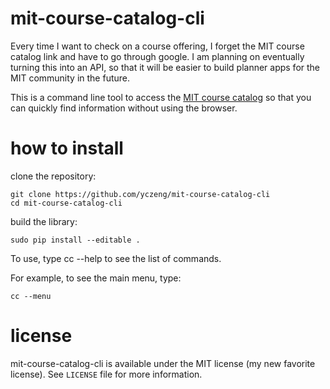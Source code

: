 # mit-course-catalog-cli

Every time I want to check on a course offering, I forget the MIT course catalog link and have to go through google. I am planning on eventually turning this into an API, so that it will be easier to build planner apps for the MIT community in the future.

This is a command line tool to access the [MIT course catalog](http://student.mit.edu/catalog/index.cgi) so that you can quickly find information without using the browser.

# how to install

clone the repository:
```
git clone https://github.com/yczeng/mit-course-catalog-cli
cd mit-course-catalog-cli
```
build the library:

```
sudo pip install --editable .
```
To use, type cc --help to see the list of commands.

For example, to see the main menu, type:
```
cc --menu
```

# license
mit-course-catalog-cli is available under the MIT license (my new favorite license). See `LICENSE` file for more information.
